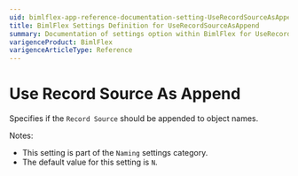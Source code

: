 ```yaml
---
uid: bimlflex-app-reference-documentation-setting-UseRecordSourceAsAppend
title: BimlFlex Settings Definition for UseRecordSourceAsAppend
summary: Documentation of settings option within BimlFlex for UseRecordSourceAsAppend
varigenceProduct: BimlFlex
varigenceArticleType: Reference
---
```


# Use Record Source As Append

Specifies if the `Record Source` should be appended to object names.

Notes:

* This setting is part of the `Naming` settings category.
* The default value for this setting is `N`.
